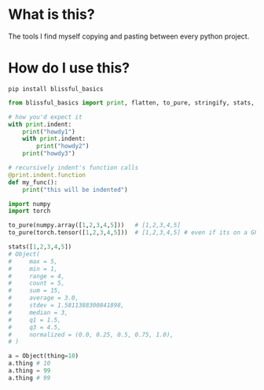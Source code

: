 # What is this?

The tools I find myself copying and pasting between every python project.

# How do I use this?

`pip install blissful_basics`


```python
from blissful_basics import print, flatten, to_pure, stringify, stats, product, countdown, large_pickle_save, large_pickle_load, FS, Object

# how you'd expect it
with print.indent:
    print("howdy1")
    with print.indent:
        print("howdy2")
    print("howdy3")

# recursively indent's function calls
@print.indent.function 
def my_func():
    print("this will be indented")

import numpy
import torch

to_pure(numpy.array([1,2,3,4,5]))   # [1,2,3,4,5]
to_pure(torch.tensor([1,2,3,4,5]))  # [1,2,3,4,5] # even if its on a GPU device

stats([1,2,3,4,5])
# Object(
#     max = 5,
#     min = 1,
#     range = 4,
#     count = 5,
#     sum = 15,
#     average = 3.0,
#     stdev = 1.5811388300841898,
#     median = 3,
#     q1 = 1.5,
#     q3 = 4.5,
#     normalized = (0.0, 0.25, 0.5, 0.75, 1.0),
# )

a = Object(thing=10)
a.thing # 10
a.thing = 99
a.thing # 99
```
